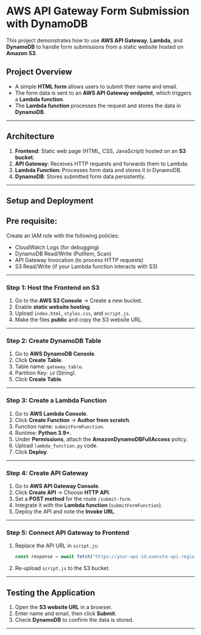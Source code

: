 # **AWS API Gateway Form Submission with DynamoDB**  

This project demonstrates how to use **AWS API Gateway**, **Lambda**, and **DynamoDB** to handle form submissions from a static website hosted on **Amazon S3**.  

## **Project Overview**  
- A simple **HTML form** allows users to submit their name and email.  
- The form data is sent to an **AWS API Gateway endpoint**, which triggers a **Lambda function**.  
- The **Lambda function** processes the request and stores the data in **DynamoDB**.  

---

## **Architecture**  
1. **Frontend**: Static web page (HTML, CSS, JavaScript) hosted on an **S3 bucket**.  
2. **API Gateway**: Receives HTTP requests and forwards them to Lambda.  
3. **Lambda Function**: Processes form data and stores it in DynamoDB.  
4. **DynamoDB**: Stores submitted form data persistently.  

---

## **Setup and Deployment**  

## **Pre requisite:** ##
Create an IAM role with the following policies:
- CloudWatch Logs (for debugging)
- DynamoDB Read/Write (PutItem, Scan)
- API Gateway Invocation (to process HTTP requests)
- S3 Read/Write (if your Lambda function interacts with S3)

---

### **Step 1: Host the Frontend on S3**  
1. Go to the **AWS S3 Console** → Create a new bucket.  
2. Enable **static website hosting**.  
3. Upload `index.html`, `styles.css`, and `script.js`.  
4. Make the files **public** and copy the S3 website URL.  

---

### **Step 2: Create DynamoDB Table**  
1. Go to **AWS DynamoDB Console**.  
2. Click **Create Table**.  
3. Table name: `gateway_table`.  
4. Partition Key: `id` (String).  
5. Click **Create Table**.  

---

### **Step 3: Create a Lambda Function**  
1. Go to **AWS Lambda Console**.  
2. Click **Create Function** → **Author from scratch**.  
3. Function name: `submitFormFunction`.  
4. Runtime: **Python 3.9+**.  
5. Under **Permissions**, attach the **AmazonDynamoDBFullAccess** policy.  
6. Upload `lambda_function.py` code.  
7. Click **Deploy**.  

---

### **Step 4: Create API Gateway**  
1. Go to **AWS API Gateway Console**.  
2. Click **Create API** → Choose **HTTP API**.  
3. Set a **POST method** for the route `/submit-form`.  
4. Integrate it with the **Lambda function** (`submitFormFunction`).  
5. Deploy the API and note the **Invoke URL**.  

---

### **Step 5: Connect API Gateway to Frontend**  
1. Replace the API URL in `script.js`:  

   ```javascript
   const response = await fetch("https://your-api-id.execute-api.region.amazonaws.com/prod/submit-form", {
   ```

2. Re-upload `script.js` to the S3 bucket.  

---

## **Testing the Application**  
1. Open the **S3 website URL** in a browser.  
2. Enter name and email, then click **Submit**.  
3. Check **DynamoDB** to confirm the data is stored.  

---
